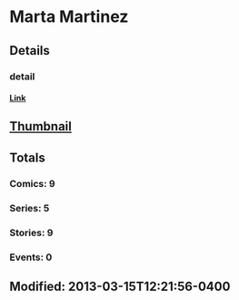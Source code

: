 # Marta  Martinez 
## Details
### detail
#### [Link](http://marvel.com/comics/creators/10079/marta_martinez?utm_campaign=apiRef&utm_source=225578a89fc76f3d20fbffda5d17a88d)
## [Thumbnail](http://i.annihil.us/u/prod/marvel/i/mg/b/40/image_not_available.jpg)
## Totals
### Comics: 9
### Series: 5
### Stories: 9
### Events: 0
## Modified: 2013-03-15T12:21:56-0400